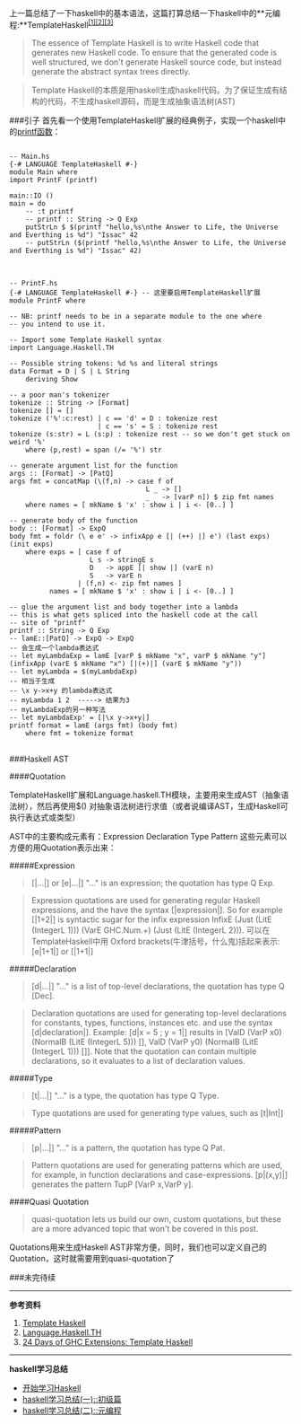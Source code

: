<!--{layout:default title:haskell学习总结(二)::元编程}-->
上一篇总结了一下haskell中的基本语法，这篇打算总结一下haskell中的**元编程:**TemplateHaskell<sup>[[1]](#reference1)</sup><sup>[[2]](#reference2)</sup><sup>[[3]](#reference3)</sup>

> The essence of Template Haskell is to write Haskell code that generates new Haskell code. To ensure that the generated code is well structured, we don't generate Haskell source code, but instead generate the abstract syntax trees directly. 

> Template Haskell的本质是用haskell生成haskell代码。为了保证生成有结构的代码，不生成haskell源码，而是生成抽象语法树(AST)

###引子
首先看一个使用TemplateHaskell扩展的经典例子，实现一个haskell中的[printf函数](https://ocharles.org.uk/blog/guest-posts/2014-12-22-template-haskell.html)：

<pre class="language-haskell line-numbers">
<code>
-- Main.hs
{-# LANGUAGE TemplateHaskell #-}
module Main where
import PrintF (printf)

main::IO ()
main = do
	-- :t printf
	-- printf :: String -> Q Exp
	putStrLn $ $(printf "hello,%s\nthe Answer to Life, the Universe and Everthing is %d") "Issac" 42
	-- putStrLn ($(printf "hello,%s\nthe Answer to Life, the Universe and Everthing is %d") "Issac" 42)
</code>
</pre>

<pre class="language-haskell line-numbers">
<code>
-- PrintF.hs
{-# LANGUAGE TemplateHaskell #-} -- 这里要启用TemplateHaskell扩展
module PrintF where

-- NB: printf needs to be in a separate module to the one where
-- you intend to use it.

-- Import some Template Haskell syntax
import Language.Haskell.TH

-- Possible string tokens: %d %s and literal strings
data Format = D | S | L String
    deriving Show

-- a poor man's tokenizer
tokenize :: String -> [Format]
tokenize [] = []
tokenize ('%':c:rest) | c == 'd' = D : tokenize rest
                      | c == 's' = S : tokenize rest
tokenize (s:str) = L (s:p) : tokenize rest -- so we don't get stuck on weird '%'
    where (p,rest) = span (/= '%') str

-- generate argument list for the function
args :: [Format] -> [PatQ]
args fmt = concatMap (\(f,n) -> case f of
                                  L _ -> []
                                  _   -> [varP n]) $ zip fmt names
    where names = [ mkName $ 'x' : show i | i <- [0..] ]

-- generate body of the function
body :: [Format] -> ExpQ
body fmt = foldr (\ e e' -> infixApp e [| (++) |] e') (last exps) (init exps)
    where exps = [ case f of
                    L s -> stringE s
                    D   -> appE [| show |] (varE n)
                    S   -> varE n
                 | (f,n) <- zip fmt names ]
          names = [ mkName $ 'x' : show i | i <- [0..] ]

-- glue the argument list and body together into a lambda
-- this is what gets spliced into the haskell code at the call
-- site of "printf"
printf :: String -> Q Exp
-- lamE::[PatQ] -> ExpQ -> ExpQ 
-- 会生成一个lambda表达式 
-- let myLambdaExp = lamE [varP $ mkName "x", varP $ mkName "y"] (infixApp (varE $ mkName "x") [|(+)|] (varE $ mkName "y"))
-- let myLambda = $(myLambdaExp)
-- 相当于生成
-- \x y->x+y 的lambda表达式
-- myLambda 1 2  -----> 结果为3
-- myLambdaExp的另一种写法
-- let myLambdaExp' = [|\x y->x+y|]
printf format = lamE (args fmt) (body fmt)
    where fmt = tokenize format
</code>
</pre>

###Haskell  AST

####Quotation

TemplateHaskell扩展和Language.haskell.TH模块，主要用来生成AST（抽象语法树），然后再使用$() 对抽象语法树进行求值（或者说编译AST，生成Haskell可执行表达式或类型）

AST中的主要构成元素有：Expression  Declaration Type Pattern
这些元素可以方便的用Quotation表示出来：

#####Expression
> [|...|] or [e|...|] "..." is an expression; the quotation has type Q Exp.

> Expression quotations are used for generating regular Haskell expressions, and the have the syntax [|expression|]. So for example [|1+2|] is syntactic sugar for the infix expression InfixE (Just (LitE (IntegerL 1))) (VarE GHC.Num.+) (Just (LitE (IntegerL 2))).
可以在TemplateHaskell中用 Oxford brackets(牛津括号，什么鬼)括起来表示: [e|1+1|] or [|1+1|]

#####Declaration
> [d|...|]  "..." is a list of top-level declarations, the quotation has type Q [Dec]. 

> Declaration quotations are used for generating top-level declarations for constants, types, functions, instances etc. and use the syntax [d|declaration|]. Example: [d|x = 5 ; y = 1|] results in [ValD (VarP x0) (NormalB (LitE (IntegerL 5))) [], ValD (VarP y0) (NormalB (LitE (IntegerL 1))) []]. Note that the quotation can contain multiple declarations, so it evaluates to a list of declaration values.

#####Type
> [t|...|] "..." is a type, the quotation has type Q Type.

> Type quotations are used for generating type values, such as [t|Int|]

#####Pattern
> [p|...|] "..." is a pattern, the quotation has type Q Pat.

> Pattern quotations are used for generating patterns which are used, for example, in function declarations and case-expressions. [p|(x,y)|] generates the pattern TupP [VarP x,VarP y].

####Quasi Quotation
> quasi-quotation lets us build our own, custom quotations, but these are a more advanced topic that won't be covered in this post.

Quotations用来生成Haskell AST非常方便，同时，我们也可以定义自己的Quotation，这时就需要用到quasi-quotation了

###未完待续

------

**参考资料**

<a name="reference1" id="reference"></a><a name="reference2" id="reference"></a><a name="reference3" id="reference"></a>

1. [Template Haskell](https://wiki.haskell.org/Template_Haskell)
2. [Language.Haskell.TH](http://hackage.haskell.org/package/template-haskell)
3. [24 Days of GHC Extensions: Template Haskell](https://ocharles.org.uk/blog/guest-posts/2014-12-22-template-haskell.html)

------

**haskell学习总结**

* [开始学习Haskell](../2015-06-12/begin_haskell.html)
* [haskell学习总结(一)::初级篇](../2015-07-02/learn_haskell_lession1.html)
* [haskell学习总结(二)::元编程](../2015-08-12/learn_haskell_lession2.html)
